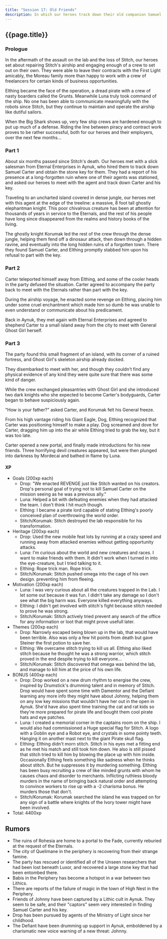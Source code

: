 ```yaml
---
title: "Session 17: Old Friends"
description: In which our heroes track down their old companion Samuel Carter at the behest of the Eternals.
---
```


## {{page.title}}

### Prologue

In the aftermath of the assault on the lab and the loss of Stitch, our heroes set about repairing Stitch's airship and engaging enough of a crew to set out on their own. They were able to leave their contracts with the First Light amicably, the Moreau family more than happy to work with a crew of freelancers for certain kinds of business opportunities.

Elthing became the face of the operation, a dread pirate with a crew of nasty boarders called the Grunts. Meanwhile Luna truly took command of the ship. No one has been able to communicate meaningfully with the robots since Stitch, but they continue to maintain and operate the airship like dutiful sailors.

When the Big Shark shows up, very few ship crews are hardened enough to put up much of a defense. Riding the line between piracy and contract work proves to be rather successful, both for our heroes and their employers, over the next few months...

### Part 1

About six months passed since Stitch's death. Our heroes met with a slick salesman from Eternal Enterprises in Aynuk, who hired them to track down Samuel Carter and obtain the stone key for them. They had a report of his presence at a long-forgotten ruin where one of their agents was stationed, and asked our heroes to meet with the agent and track down Carter and his key.

Traveling to an uncharted island covered in dense jungle, our heroes met with this agent at the edge of the treeline: a massive, 8 foot tall ghostly elephantman knight. This poor chivalrous creature has been at attention for thousands of years in service to the Eternals, and the rest of his people have long since disappeared from the realms and history books of the living.

The ghostly knight Korumak led the rest of the crew through the dense jungle, helping them fend off a dinosaur attack, then down through a hidden ravine, and eventually into the long hidden ruins of a forgotten town. There they found Samuel Carter, and Elthing promptly stabbed him upon his refusal to part with the key.

### Part 2

Carter teleported himself away from Elthing, and some of the cooler heads in the party defused the situation. Carter agreed to accompany the party back to meet with the Eternals rather than part with the key.

During the airship voyage, he enacted some revenge on Elthing, placing him under some cruel enchantment which made him so dumb he was unable to even understand or communicate about his predicament.

Back in Aynuk, they met again with Eternal Enterprises and agreed to shepherd Carter to a small island away from the city to meet with General Ghost Girl herself.

### Part 3

The party found this small fragment of an island, with its corner of a ruined fortress, and Ghost Girl's skeleton airship already docked.

They disembarked to meet with her, and though they couldn't find any physical evidence of any kind they were quite sure that there was some kind of danger.

While the crew exchanged pleasantries with Ghost Girl and she introduced two dark knights who she expected to become Carter's bodyguards, Carter began to behave suspiciously again.

"How is your father?" asked Carter, and Korumak felt his General freeze.

From his high vantage riding his Giant Eagle, Dog, Elthing recognized that Carter was positioning himself to make a play. Dog screamed and dove for Carter, dragging him up into the air while Elthing tried to grab the key, but it was too late.

Carter opened a new portal, and finally made introductions for his new friends. Three horrifying devil creatures appeared, but were then plunged into darkness by Mordecai and bathed in flame by Luna.

#### XP

* Goals (200xp each)
  * Drop: "We enacted REVENGE just like Stitch wanted on his creators.
Drop's personal goal of trying not to kill Samuel Carter on the mission seeing as he was a previous ally."
  * Luna: Helped a bit with defeating enemies when they had attacked the team. I don't think I hit much though.
  * Elthing: I became a pirate lord capable of stating Elthing's poorly conceived plan of overthrowing the world order.
  * Stitch/Korumak: Stitch destroyed the lab responsible for his transformation.
* Heritage (200xp each)
  * Drop: Used the new mobile feat lots by running at a crazy speed and running away from attacked enemies without getting opportunity attacks.
  * Luna: I'm curious about the world and new creatures and races. I want to make friends with them. It didn't work when I turned in into the eye-creature, but I tried talking to it.
  * Elthing: Rope trick man. Rope trick.
  * Stitch/Korumak:  Stitch pushed omega into the cage of his own design. preventing him from fleeing.
* Motivation (200xp each)
  * Luna: I was very curious about all the creatures trapped in the Lab. I let some out because it was fun. I didn't take any damage so I don't see what the big harm was. Everyone killed everything anyways.
  * Elthing: I didn't get involved with stitch's fight because stitch needed to prove he was strong.
  * Stitch/Korumak: Stitch actively tried prevent any search of the office for any information or loot that might prove usefull later.
* Themes (200xp each)
  * Drop: Narrowly escaped being blown up in the lab, that would have been terrible. Also was only a few hit points from death but gave Steiner the first potion to save her.
  * Elthing: We overcame stitch trying to kill us all. Elthing also liked stitch because he thought he was a strong warrior, which stitch proved in the end despite trying to kill everyone...
  * Stitch/Korumak: Stitch discovered that omega was behind the lab, and manage to kill him at the price of his own life.
* BONUS (400xp each)
  * Drop: Drop worked on a new drum rhythm to energise the crew, inspired by Drumstick's drumming talent and in memory of Stitch. Drop would have spent some time with Damentor and the Defiant learning any more info they might have about Johnny, helping them on any low key missions that wouldn't have her out in the open in Aynuk. She'd have also spent time training the cat and rat kids so they're more prepared for pirate life and bought them cool pirate hats and eye patches.
  * Luna: I created a memorial corner in the captains room on the ship. I would also had commissioned a Huge special flag for Stitch. A logo with a Goblin eye and a Robot eye, and crystals in some pointy teeth. Hanging it on another mast next to the giant Pirate skull  flag.
  * Elthing: Elthing didn't morn stitch. Stitch in his eyes met a fitting end as he met his match and still took him down. He also is still pissed that stitch tried to kill him by blowing the place up with him inside.
Occasionally Elthing feels something like sadness when he thinks about stitch. But he suppresses it by murdering something. Elthing has been busy recruiting a crew of like minded grunts with whom he causes chaos and disorder to merchants. Inflicting ruthless bloody murders in the name of bringing back natural order and attempting to convince workers to rise up with a -2 charisma bonus. He murders those that don't.
  * Stitch/Korumak: Korumak searched the island he was trapped on for any sign of a battle where knights of the Ivory tower might have been involved.
* Total: 4400xp

## Rumors
* The ruins of Rohesia are home to a portal to the Fade, currently reburied at the request of the Eternals.
* The city of Quelimane in the periphery is recovering from their strange famine.
* The party has rescued or identified all of the Unseen researchers that had been lost beneath Luxor, and recovered a large stone key that had been entombed there.
* Babis in the Periphery has become a hotspot in a war between two Lithics.
* There are reports of the failure of magic in the town of High Nest in the Periphery.
* Friends of Johnny have been captured by a Lithic cult in Aynuk. They seem to be safe, and their "captors" seem very interested in finding Samuel Carter and his key.
* Drop has been pursued by agents of the Ministry of Light since her childhood.
* The Defiant have been drumming up support in Aynuk, emboldened by a charismatic new voice warning of a new threat: Johnny.
